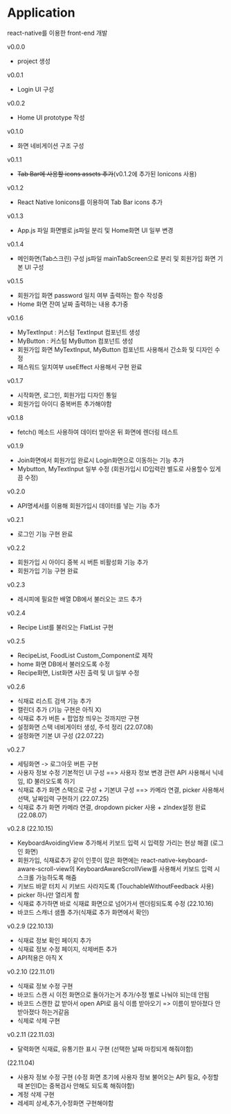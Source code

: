 # Application
react-native를 이용한 front-end 개발

v0.0.0
- project 생성

v0.0.1
- Login UI 구성

v0.0.2
- Home UI prototype 작성

v0.1.0
- 화면 네비게이션 구조 구성

v0.1.1
- ~~Tab Bar에 사용할 icons assets 추가~~(v0.1.2에 추가된 Ionicons 사용)

v0.1.2
- React Native Ionicons를 이용하여 Tab Bar icons 추가

v0.1.3
- App.js 파일 화면별로 js파일 분리 및 Home화면 UI 일부 변경

v0.1.4
- 메인화면(Tab스크린) 구성 js파일 mainTabScreen으로 분리 및 회원가입 화면 기본 UI 구성

v0.1.5
- 회원가입 화면 password 일치 여부 출력하는 함수 작성중
- Home 화면 잔여 날짜 출력하는 내용 추가중

v0.1.6
- MyTextInput : 커스텀 TextInput 컴포넌트 생성
- MyButton :  커스텀 MyButton 컴포넌트 생성
- 회원가입 화면 MyTextInput, MyButton 컴포넌트 사용해서 간소화 및 디자인 수정
- 패스워드 일치여부 useEffect 사용해서 구현 완료

v0.1.7
- 시작화면, 로그인, 회원가입 디자인 통일
- 회원가입 아이디 중복버튼 추가해야함

v0.1.8
- fetch() 메소드 사용하여 데이터 받아온 뒤 화면에 렌더링 테스트

v0.1.9
- Join화면에서 회원가입 완료시 Login화면으로 이동하는 기능 추가
- Mybutton, MyTextInput 일부 수정 (회원가입시 ID입력란 별도로 사용할수 있게끔 수정)

v0.2.0
- API명세서를 이용해 회원가입시 데이터를 넣는 기능 추가

v0.2.1
- 로그인 기능 구현 완료

v0.2.2
- 회원가입 시 아이디 중복 시 버튼 비활성화 기능 추가
- 회원가입 기능 구현 완료

v0.2.3
- 레시피에 필요한 배열 DB에서 불러오는 코드 추가

v0.2.4
- Recipe List를 불러오는 FlatList 구현

v0.2.5
- RecipeList, FoodList Custom_Component로 제작
- home 화면 DB에서 불러오도록 수정
- Recipe화면, List화면 사진 출력 및 UI 일부 수정

v0.2.6
- 식재료 리스트 검색 기능 추가
- 캘린더 추가 (기능 구현은 아직 X)
- 식재료 추가 버튼 + 팝업창 띄우는 것까지만 구현
- 설정화면 스택 네비게이터 생성, 주석 정리 (22.07.08)
- 설정화면 기본 UI 구성 (22.07.22)

v0.2.7
- 세팅화면 -> 로그아웃 버튼 구현
- 사용자 정보 수정 기본적인 UI 구성 ==> 사용자 정보 변경 관련 API 사용해서 닉네임, ID 불러오도록 하기
- 식재료 추가 화면 스택으로 구성 + 기본UI 구성 ==> 카메라 연결, picker 사용해서 선택, 날짜입력 구현하기 (22.07.25)
- 식재료 추가 화면 카메라 연결, dropdown picker 사용 + zIndex설정 완료 (22.08.07)

v0.2.8
(22.10.15)
- KeyboardAvoidingView 추가해서 키보드 입력 시 입력창 가리는 현상 해결 (로그인 화면)
- 회원가입, 식재료추가 같이 인풋이 많은 화면에는 react-native-keyboard-aware-scroll-view의 KeyboardAwareScrollView를 사용해서 키보드 입력 시 스크롤 가능하도록 해줌
- 키보드 바깥 터치 시 키보드 사라지도록 (TouchableWithoutFeedback 사용)
- picker 하나만 열리게 함
- 식재료 추가하면 바로 식재료 화면으로 넘어가서 렌더링되도록 수정
(22.10.16)
- 바코드 스캐너 샘플 추가(식재료 추가 화면에서 확인)

v0.2.9
(22.10.13)
- 식재료 정보 확인 페이지 추가
 - 식재료 정보 수정 페이지, 삭제버튼 추가
 - API적용은 아직 X

v0.2.10
(22.11.01)
- 식재료 정보 수정 구현
- 바코드 스캔 시 이전 화면으로 돌아가는거 추가/수정 별로 나눠야 되는데 안됨
- 바코드 스캔한 값 받아서 open API로 음식 이름 받아오기 => 이름이 받아졌다 안받아졌다 하는거같음
- 식제로 삭제 구현

v0.2.11
(22.11.03)
- 달력화면 식재료, 유통기한 표시 구현 (선택한 날짜 마킹되게 해줘야함)

(22.11.04)
- 사용자 정보 수정 구현 (수정 화면 초기에 사용자 정보 불어오는 API 필요, 수정할 때 본인ID는 중복검사 안해도 되도록 해줘야함)
- 계정 삭제 구현
- 레세피 상세,추가,수정화면 구현해야함